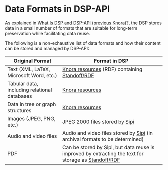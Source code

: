 <!---
 * Copyright © 2021 - 2022 Swiss National Data and Service Center for the Humanities and/or DaSCH Service Platform contributors.
 * SPDX-License-Identifier: Apache-2.0
-->

# Data Formats in DSP-API

As explained in [What Is DSP and DSP-API (previous Knora)?](what-is-knora.md), the DSP stores data
in a small number of formats that are suitable for long-term preservation while
facilitating data reuse.

The following is a non-exhaustive list of data formats and how their content
can be stored and managed by DSP-API:

| Original Format                              | Format in DSP                                                                                                              |
|----------------------------------------------|------------------------------------------------------------------------------------------------------------------------------|
| Text (XML, LaTeX, Microsoft Word, etc.)      | [Knora resources](../03-apis/api-v2/editing-resources.md) (RDF) containing [Standoff/RDF](standoff-rdf.md)            |
| Tabular data, including relational databases | [Knora resources](../03-apis/api-v2/editing-resources.md)                                                                  |
| Data in tree or graph structures             | [Knora resources](../03-apis/api-v2/editing-resources.md)                                                                  |
| Images (JPEG, PNG, etc.)                     | JPEG 2000 files stored by [Sipi](https://github.com/dhlab-basel/Sipi)                                                        |
| Audio and video files                        | Audio and video files stored by [Sipi](https://github.com/dhlab-basel/Sipi) (in archival formats to be determined)           |
| PDF                                          | Can be stored by Sipi, but data reuse is improved by extracting the text for storage as [Standoff/RDF](standoff-rdf.md) |
